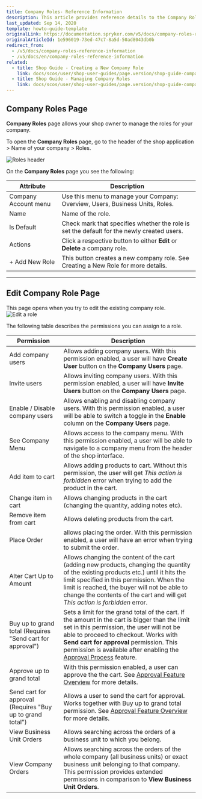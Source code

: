 ```yaml
---
title: Company Roles- Reference Information
description: This article provides reference details to the Company Roles feature in Spryker OS.
last_updated: Sep 14, 2020
template: howto-guide-template
originalLink: https://documentation.spryker.com/v5/docs/company-roles-reference-information
originalArticleId: 1e596019-73ed-47c7-8a5d-50ad8043db0b
redirect_from:
  - /v5/docs/company-roles-reference-information
  - /v5/docs/en/company-roles-reference-information
related:
  - title: Shop Guide - Creating a New Company Role
    link: docs/scos/user/shop-user-guides/page.version/shop-guide-company-roles/shop-guide-creating-a-new-company-role.html
  - title: Shop Guide - Managing Company Roles
    link: docs/scos/user/shop-user-guides/page.version/shop-guide-company-roles/shop-guide-managing-company-roles.html
---
```


## Company Roles Page
**Company Roles** page allows your shop owner to manage the roles for your company.

To open the **Company Roles** page, go to the header of the shop application > Name of your company > Roles.

![Roles header](https://spryker.s3.eu-central-1.amazonaws.com/docs/User+Guides/Shop+User+Guides/Company+Roles/roles-header.png) 

On the **Company Roles** page you see the following:

| Attribute | Description |
|---|---|
|  Company Account menu | Use this menu to manage your Company: Overview, Users, Business Units, Roles. |
|  Name | Name of the role. |
|  Is Default | Check mark that specifies whether the role is set the default for the newly created users. |
|  Actions | Click a respective button to either **Edit** or **Delete** a company role. |
|  + Add New Role | This button creates a new company role. See Creating a New Role for more details. |
***

## Edit Company Role Page
This page opens when you try to edit the existing company role.
![Edit a role](https://spryker.s3.eu-central-1.amazonaws.com/docs/User+Guides/Shop+User+Guides/Company+Roles/edit-role.png) 

The following table describes the permissions you can assign to a role.

| Permission | Description |
| --- | --- |
| Add company users | Allows adding company users. With this permission enabled, a user will have **Create User** button on the **Company Users** page. |
| Invite users | Allows inviting company users. With this permission enabled, a user will have **Invite Users** button on the **Company Users** page. |
| Enable / Disable company users |  Allows enabling and disabling company users. With this permission enabled, a user will be able to switch a toggle in the **Enable** column on the **Company Users** page. |
| See Company Menu | Allows access to the company menu. With this permission enabled, a user will be able to navigate to a company menu from the header of the shop interface. |
| Add item to cart | Allows adding products to cart. Without this permission, the user will get *This action is forbidden* error when trying to add the product in the cart. |
| Change item in cart | Allows changing products in the cart (changing the quantity, adding notes etc). |
| Remove item from cart | Allows deleting products from the cart. |
| Place Order |  allows placing the order. With this permission enabled, a user will have  an error when trying to submit the order. |
| Alter Cart Up to Amount | Allows changing the content of the cart (adding new products, changing the quantity of the existing products etc.) until it hits the limit specified in this permission. When the limit is reached, the buyer will not be able to change the contents of the cart and will get *This action is forbidden* error. |
|Buy up to grand total (Requires "Send cart for approval")|Sets a limit for the grand total of the cart. If the amount in the cart is bigger than the limit set in this permission, the user will not be able to proceed to checkout. Works with **Send cart for approval** permission. This permission is available after enabling the [Approval Process](https://documentation.spryker.com/v5/docs/en/approval-process-201903) feature.|
|Approve up to grand total|With this permission enabled, a user can approve the the cart. See [Approval Feature Overview](https://documentation.spryker.com/v5/docs/en/approval-process-overview-201903) for more details.|
|Send cart for approval (Requires "Buy up to grand total")|Allows a user to send the cart for approval. Works together with Buy up to grand total permission. See [Approval Feature Overview](https://documentation.spryker.com/v5/docs/en/approval-process-overview-201903) for more details.|
|View Business Unit Orders|Allows searching across the orders of a business unit to which you belong.|
|View Company Orders| Allows searching across the orders of the whole company (all business units) or exact business unit belonging to that company. This permission provides extended permissions in comparison to  **View Business Unit Orders**.|



